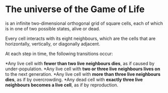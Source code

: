 # The universe of the Game of Life
is an infinite two-dimensional orthogonal grid of square cells, each of which is in one of two possible states, alive or dead. 

Every cell interacts with its eight neighbours, which are the cells that are horizontally, vertically, or diagonally adjacent. 

At each step in time, the following transitions occur:

  *Any live cell with **fewer than two live neighbours dies**, as if caused by under-population.
  *Any live cell with **two or three live neighbours lives on** to the next generation.
  *Any live cell with **more than three live neighbours dies**, as if by overcrowding.
  *Any dead cell with **exactly three live neighbours becomes a live cell**, as if by reproduction.